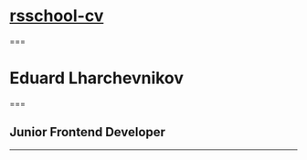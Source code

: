 # [rsschool-cv](https://buhlyash.github.io/rsschool-cv/)
===
# Eduard Lharchevnikov
===
## Junior Frontend Developer
---
